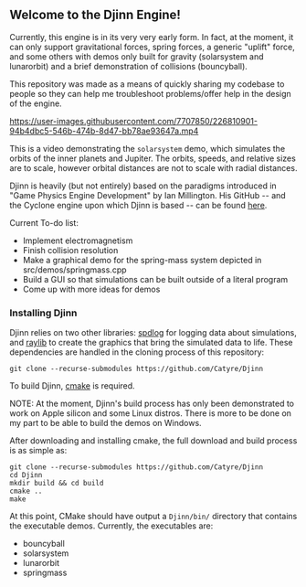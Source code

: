 ## Welcome to the Djinn Engine!
Currently, this engine is in its very very early form.  In fact, at the moment, it can only support gravitational forces, spring forces, a generic "uplift" force, and some others with demos only built for gravity (solarsystem and lunarorbit) and a brief demonstration of collisions (bouncyball).

This repository was made as a means of quickly sharing my codebase to people so they can help me troubleshoot problems/offer help in the design of the engine.


https://user-images.githubusercontent.com/7707850/226810901-94b4dbc5-546b-474b-8d47-bb78ae93647a.mp4

This is a video demonstrating the `solarsystem` demo, which simulates the orbits of the inner planets and Jupiter.  The orbits, speeds, and relative sizes are to scale, however orbital distances are not to scale with radial distances.


Djinn is heavily (but not entirely) based on the paradigms introduced in "Game Physics Engine Development" by Ian Millington.  His GitHub -- and the Cyclone engine upon which Djinn is based -- can be found [here](https://github.com/idmillington).

Current To-do list:
- Implement electromagnetism
- Finish collision resolution
- Make a graphical demo for the spring-mass system depicted in src/demos/springmass.cpp
- Build a GUI so that simulations can be built outside of a literal program
- Come up with more ideas for demos

### Installing Djinn
Djinn relies on two other libraries: [spdlog](https://github.com/gabime/spdlog) for logging data about simulations, and [raylib](https://github.com/raysan5/raylib) to create the graphics that bring the simulated data to life.  These dependencies are handled in the cloning process of this repository:

    git clone --recurse-submodules https://github.com/Catyre/Djinn

To build Djinn, [cmake](https://cmake.org/download/) is required.  

NOTE: At the moment, Djinn's build process has only been demonstrated to work on Apple silicon and some Linux distros.  There is more to be done on my part to be able to build the demos on Windows.  

After downloading and installing cmake, the full download and build process is as simple as:

    git clone --recurse-submodules https://github.com/Catyre/Djinn
    cd Djinn
    mkdir build && cd build
    cmake ..
    make

At this point, CMake should have output a `Djinn/bin/` directory that contains the executable demos.  Currently, the executables are:
- bouncyball
- solarsystem
- lunarorbit
- springmass
